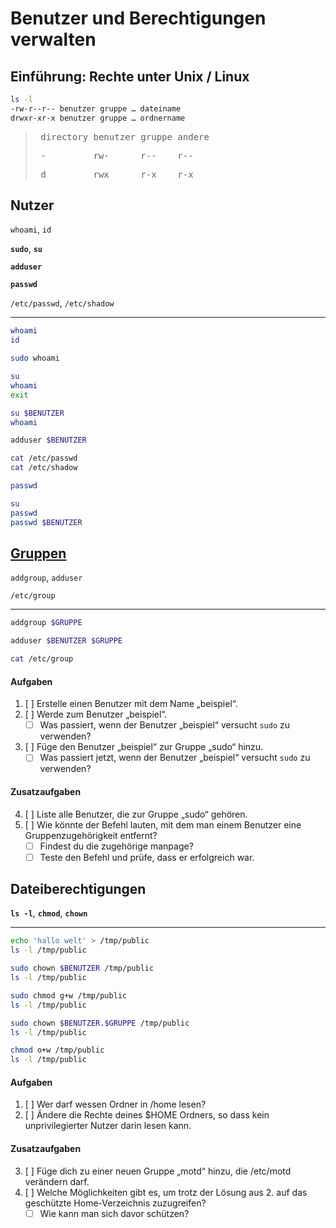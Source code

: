 # Benutzer und Berechtigungen verwalten

## Einführung: Rechte unter Unix / Linux

```bash
ls -l
-rw-r--r-- benutzer gruppe … dateiname
drwxr-xr-x benutzer gruppe … ordnername
```

> <pre> directory benutzer gruppe andere</pre>
> <pre> -         rw-      r--    r--</pre>
> <pre> d         rwx      r-x    r-x</pre>

## Nutzer

`whoami`, `id`

**`sudo`**, **`su`**

**`adduser`**

**`passwd`**

`/etc/passwd`, `/etc/shadow`

---

```bash
whoami
id

sudo whoami
```

```bash
su
whoami
exit

su $BENUTZER
whoami
```

```bash
adduser $BENUTZER

cat /etc/passwd
cat /etc/shadow
```

```bash
passwd

su
passwd
passwd $BENUTZER
```

## [Gruppen](https://manpages.debian.org/bullseye/adduser/addgroup.8.de.html)

`addgroup`, `adduser`

`/etc/group`

---

```bash
addgroup $GRUPPE

adduser $BENUTZER $GRUPPE

cat /etc/group
```

#### Aufgaben
1. [ ] Erstelle einen Benutzer mit dem Name „beispiel“.
2. [ ] Werde zum Benutzer „beispiel“.
   - [ ] Was passiert, wenn der Benutzer „beispiel“ versucht `sudo` zu verwenden?
3. [ ] Füge den Benutzer „beispiel“ zur Gruppe „sudo“ hinzu.
   - [ ] Was passiert jetzt, wenn der Benutzer „beispiel“ versucht `sudo` zu verwenden?
#### Zusatzaufgaben
4. [ ] Liste alle Benutzer, die zur Gruppe „sudo“ gehören.
5. [ ] Wie könnte der Befehl lauten, mit dem man einem Benutzer eine Gruppenzugehörigkeit entfernt?
   - [ ] Findest du die zugehörige manpage?
   - [ ] Teste den Befehl und prüfe, dass er erfolgreich war.

## Dateiberechtigungen

**`ls -l`**, **`chmod`**, **`chown`**

---

```bash
echo 'hallo welt' > /tmp/public
ls -l /tmp/public

sudo chown $BENUTZER /tmp/public
ls -l /tmp/public

sudo chmod g+w /tmp/public
ls -l /tmp/public

sudo chown $BENUTZER.$GRUPPE /tmp/public
ls -l /tmp/public

chmod o+w /tmp/public
ls -l /tmp/public
```

#### Aufgaben
1. [ ] Wer darf wessen Ordner in /home lesen?
2. [ ] Ändere die Rechte deines $HOME Ordners, so dass kein unprivilegierter Nutzer darin lesen kann.
#### Zusatzaufgaben
3. [ ] Füge dich zu einer neuen Gruppe „motd“ hinzu, die /etc/motd verändern darf.
4. [ ] Welche Möglichkeiten gibt es, um trotz der Lösung aus 2. auf das geschützte Home-Verzeichnis zuzugreifen?
   - [ ] Wie kann man sich davor schützen?
